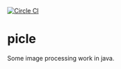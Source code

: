 [![Circle CI](https://circleci.com/gh/bartushk/picle.svg?style=svg)](https://circleci.com/gh/bartushk/picle)

# picle
Some image processing work in java.
